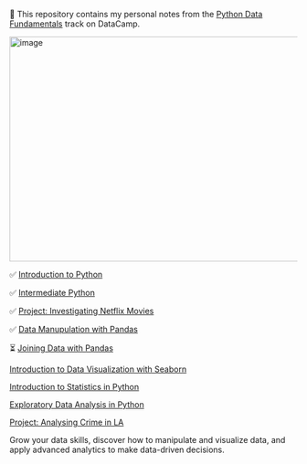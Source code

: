 📍 This repository contains my personal notes from the [Python Data Fundamentals](https://app.datacamp.com/learn/skill-tracks/python-data-fundamentals) track on DataCamp.

<img width="1458" height="394" alt="image" src="https://github.com/user-attachments/assets/b1271226-b162-4ca8-a796-ec38151331bc" />

✅ [Introduction to Python](https://app.datacamp.com/learn/courses/intro-to-python-for-data-science)

✅ [Intermediate Python](https://app.datacamp.com/learn/courses/intermediate-python)

✅ [Project: Investigating Netflix Movies](https://app.datacamp.com/learn/projects/1674)

✅ [Data Manupulation with Pandas](https://app.datacamp.com/learn/courses/data-manipulation-with-pandas)

⏳ [Joining Data with Pandas](https://app.datacamp.com/learn/courses/joining-data-with-pandas)

[Introduction to Data Visualization with Seaborn](https://app.datacamp.com/learn/courses/introduction-to-data-visualization-with-seaborn)

[Introduction to Statistics in Python](https://app.datacamp.com/learn/courses/introduction-to-statistics-in-python)

[Exploratory Data Analysis in Python](https://app.datacamp.com/learn/courses/exploratory-data-analysis-in-python)

[Project: Analysing Crime in LA](https://app.datacamp.com/learn/projects/1876)


Grow your data skills, discover how to manipulate and visualize data, and apply advanced analytics to make data-driven decisions.
